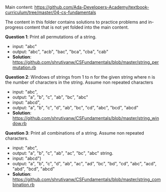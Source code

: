 Main content: https://github.com/Ada-Developers-Academy/textbook-curriculum/tree/master/04-cs-fundamentals

The content in this folder contains solutions to practice problems and in-progress content that is not yet folded into the main content.

<b>Question 1</b>: Print all permutations of a string.
- input: "abc"
- output: "abc", "acb", "bac", "bca", "cba", "cab"
- <b>Solution</b>: https://github.com/shrutivanw/CSFundamentals/blob/master/string_permutation.rb

<b>Question 2</b>: Windows of strings from 1 to n for the given string where n is the number of characters in the string. Assume non repeated characters
- input: "abc", 
- output: "a", "b", "c", "ab", "bc", "abc"
- input: "abcd", 
- output: "a", "b", "c", "d", "ab", "bc", "cd", "abc", "bcd", "abcd"
- <b>Solution</b>: https://github.com/shrutivanw/CSFundamentals/blob/master/string_window.rb

<b>Question 3</b>: Print all combinations of a string. Assume non repeated characters.
- input: "abc", 
- output: "a", "b", "c", "ab", "ac", "bc", "abc" string.
- input: "abcd") 
- output: "a", "b", "c", "d", "ab", "ac", "ad", "bc", "bd", "cd", "abc", "acd", "abd", "bcd", "abcd"
- <b>Solution</b>: https://github.com/shrutivanw/CSFundamentals/blob/master/string_combination.rb


